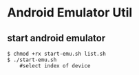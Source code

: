 # Android Emulator Util

## start android emulator
```
$ chmod +rx start-emu.sh list.sh
$ ./start-emu.sh
    #select index of device
```

